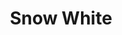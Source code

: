 ---
sw-dress-id: snow-white
sw-dress-name: &title Snow White
sw-dress-collection-id: simplicite
sw-dress-producer: Iryna Kotapska
sw-dress-colors:
  - слонова кост
sw-dress-sizes: от XS до 5XL
sw-dress-model-size: S, слонова кост
sw-dress-price: 1880
sw-dress-description: &desc |-
  Рокля с тънки презрамки и нежна А-линия, бродирана с фина дантела за подчертана нежност и елегантен лукс. Нищо липсващо и нищо излишно, този модел е идеалната комбинация от романтика и финес.
sw-dress-photos:
  - head
  - front
  - front-2
  - back
  - close

title: *title
description: *desc
layout: dress
image: /assets/images/dresses/snow-white-front-1280.JPG
permalink: /dresses/snow-white
---